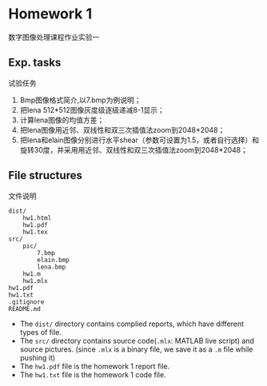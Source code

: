 # Homework 1
数字图像处理课程作业实验一

## Exp. tasks
试验任务

1. Bmp图像格式简介,以7.bmp为例说明；
2. 把lena 512*512图像灰度级逐级递减8-1显示；
3. 计算lena图像的均值方差；
4. 把lena图像用近邻、双线性和双三次插值法zoom到2048*2048；
5. 把lena和elain图像分别进行水平shear（参数可设置为1.5，或者自行选择）和旋转30度，并采用用近邻、双线性和双三次插值法zoom到2048*2048；

## File structures
文件说明

```
dist/
    hw1.html
    hw1.pdf
    hw1.tex
src/
    pic/
        7.bmp
        elain.bmp
        lena.bmp
    hw1.m
    hw1.mlx
hw1.pdf
hw1.txt
.gitignore
README.md
```

- The `dist/` directory contains complied reports, which have different types of file.
- The `src/` directory contains source code(`.mlx`: MATLAB live script) and source pictures. (since `.mlx` is a binary file, we save it as a `.m` file while pushing it)
- The `hw1.pdf` file is the homework 1 report file.
- The `hw1.txt` file is the homework 1 code file.

